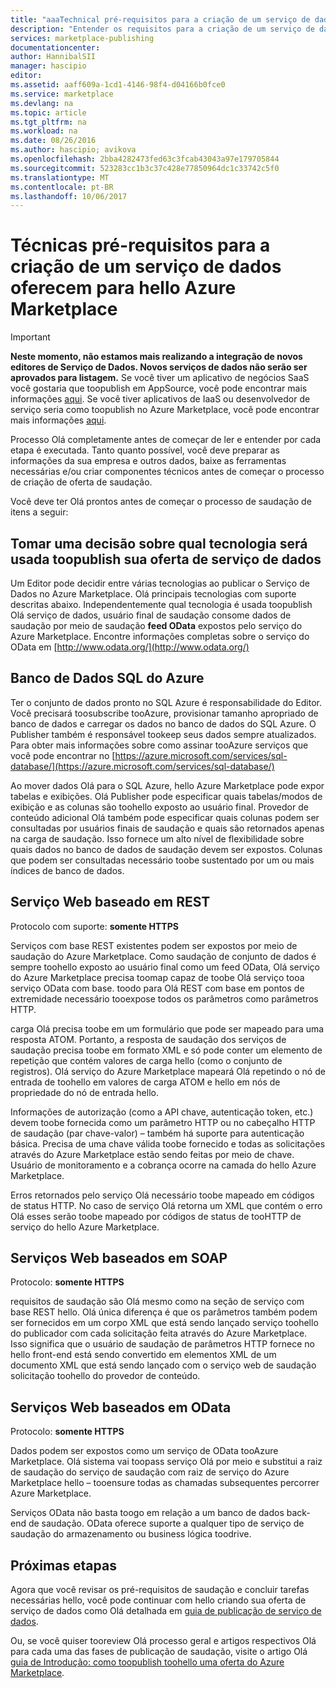 ```yaml
---
title: "aaaTechnical pré-requisitos para a criação de um serviço de dados para Olá Marketplace | Microsoft Docs"
description: "Entender os requisitos para a criação de um serviço de dados toodeploy hello e vender em hello Azure Marketplace"
services: marketplace-publishing
documentationcenter: 
author: HannibalSII
manager: hascipio
editor: 
ms.assetid: aaff609a-1cd1-4146-98f4-d04166b0fce0
ms.service: marketplace
ms.devlang: na
ms.topic: article
ms.tgt_pltfrm: na
ms.workload: na
ms.date: 08/26/2016
ms.author: hascipio; avikova
ms.openlocfilehash: 2bba4282473fed63c3fcab43043a97e179705844
ms.sourcegitcommit: 523283cc1b3c37c428e77850964dc1c33742c5f0
ms.translationtype: MT
ms.contentlocale: pt-BR
ms.lasthandoff: 10/06/2017
---
```

# <a name="technical-pre-requisites-for-creating-a-data-service-offer-for-hello-azure-marketplace"></a>Técnicas pré-requisitos para a criação de um serviço de dados oferecem para hello Azure Marketplace
> [!IMPORTANT]
> **Neste momento, não estamos mais realizando a integração de novos editores de Serviço de Dados. Novos serviços de dados não serão ser aprovados para listagem.** Se você tiver um aplicativo de negócios SaaS você gostaria que toopublish em AppSource, você pode encontrar mais informações [aqui](https://appsource.microsoft.com/partners). Se você tiver aplicativos de IaaS ou desenvolvedor de serviço seria como toopublish no Azure Marketplace, você pode encontrar mais informações [aqui](https://azure.microsoft.com/marketplace/programs/certified/).
> 
> 

Processo Olá completamente antes de começar de ler e entender por cada etapa é executada. Tanto quanto possível, você deve preparar as informações da sua empresa e outros dados, baixe as ferramentas necessárias e/ou criar componentes técnicos antes de começar o processo de criação de oferta de saudação.

Você deve ter Olá prontos antes de começar o processo de saudação de itens a seguir:

## <a name="make-a-decision-on-what-technology-will-be-used-toopublish-your-data-service-offer"></a>Tomar uma decisão sobre qual tecnologia será usada toopublish sua oferta de serviço de dados
Um Editor pode decidir entre várias tecnologias ao publicar o Serviço de Dados no Azure Marketplace. Olá principais tecnologias com suporte descritas abaixo. Independentemente qual tecnologia é usada toopublish Olá serviço de dados, usuário final de saudação consome dados de saudação por meio de saudação **feed OData** expostos pelo serviço do Azure Marketplace. Encontre informações completas sobre o serviço do OData em [http://www.odata.org/](http://www.odata.org/)

## <a name="sql-azure-database"></a>Banco de Dados SQL do Azure
Ter o conjunto de dados pronto no SQL Azure é responsabilidade do Editor. Você precisará toosubscribe tooAzure, provisionar tamanho apropriado de banco de dados e carregar os dados no banco de dados do SQL Azure. O Publisher também é responsável tookeep seus dados sempre atualizados. Para obter mais informações sobre como assinar tooAzure serviços que você pode encontrar no [https://azure.microsoft.com/services/sql-database/](https://azure.microsoft.com/services/sql-database/)

Ao mover dados Olá para o SQL Azure, hello Azure Marketplace pode expor tabelas e exibições. Olá Publisher pode especificar quais tabelas/modos de exibição e as colunas são toohello exposto ao usuário final. Provedor de conteúdo adicional Olá também pode especificar quais colunas podem ser consultadas por usuários finais de saudação e quais são retornados apenas na carga de saudação. Isso fornece um alto nível de flexibilidade sobre quais dados no banco de dados de saudação devem ser expostos. Colunas que podem ser consultadas necessário toobe sustentado por um ou mais índices de banco de dados.

## <a name="rest-based-web-service"></a>Serviço Web baseado em REST
Protocolo com suporte: **somente HTTPS**

Serviços com base REST existentes podem ser expostos por meio de saudação do Azure Marketplace. Como saudação de conjunto de dados é sempre toohello exposto ao usuário final como um feed OData, Olá serviço do Azure Marketplace precisa toomap capaz de toobe Olá serviço tooa serviço OData com base. toodo para Olá REST com base em pontos de extremidade necessário tooexpose todos os parâmetros como parâmetros HTTP.

carga Olá precisa toobe em um formulário que pode ser mapeado para uma resposta ATOM. Portanto, a resposta de saudação dos serviços de saudação precisa toobe em formato XML e só pode conter um elemento de repetição que contém valores de carga hello (como o conjunto de registros). Olá serviço do Azure Marketplace mapeará Olá repetindo o nó de entrada de toohello em valores de carga ATOM e hello em nós de propriedade do nó de entrada hello.

Informações de autorização (como a API chave, autenticação token, etc.) devem toobe fornecida como um parâmetro HTTP ou no cabeçalho HTTP de saudação (par chave-valor) – também há suporte para autenticação básica. Precisa de uma chave válida toobe fornecido e todas as solicitações através do Azure Marketplace estão sendo feitas por meio de chave. Usuário de monitoramento e a cobrança ocorre na camada do hello Azure Marketplace.

Erros retornados pelo serviço Olá necessário toobe mapeado em códigos de status HTTP. No caso de serviço Olá retorna um XML que contém o erro Olá esses serão toobe mapeado por códigos de status de tooHTTP de serviço do hello Azure Marketplace.

## <a name="soap-based-web-services"></a>Serviços Web baseados em SOAP
Protocolo: **somente HTTPS**

requisitos de saudação são Olá mesmo como na seção de serviço com base REST hello. Olá única diferença é que os parâmetros também podem ser fornecidos em um corpo XML que está sendo lançado serviço toohello do publicador com cada solicitação feita através do Azure Marketplace. Isso significa que o usuário de saudação de parâmetros HTTP fornece no hello front-end está sendo convertido em elementos XML de um documento XML que está sendo lançado com o serviço web de saudação solicitação toohello do provedor de conteúdo.

## <a name="odata-based-web-services"></a>Serviços Web baseados em OData
Protocolo: **somente HTTPS**

Dados podem ser expostos como um serviço de OData tooAzure Marketplace. Olá sistema vai toopass serviço Olá por meio e substitui a raiz de saudação do serviço de saudação com raiz de serviço do Azure Marketplace hello – tooensure todas as chamadas subsequentes percorrer Azure Marketplace.

Serviços OData não basta toogo em relação a um banco de dados back-end de saudação. OData oferece suporte a qualquer tipo de serviço de saudação do armazenamento ou business lógica toodrive.

## <a name="next-steps"></a>Próximas etapas
Agora que você revisar os pré-requisitos de saudação e concluir tarefas necessárias hello, você pode continuar com hello criando sua oferta de serviço de dados como Olá detalhada em [guia de publicação de serviço de dados](marketplace-publishing-data-service-creation.md).

Ou, se você quiser tooreview Olá processo geral e artigos respectivos Olá para cada uma das fases de publicação de saudação, visite o artigo Olá [guia de Introdução: como toopublish toohello uma oferta do Azure Marketplace](marketplace-publishing-getting-started.md).

[link-acct]:marketplace-publishing-accounts-creation-registration.md
